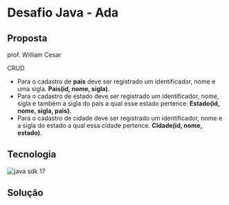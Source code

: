 # Desafio Java - Ada

## Proposta

prof. William Cesar

CRUD
- Para o cadastro de **país** deve ser registrado um identificador, nome e uma sigla. **Pais(id, nome, sigla)**.
- Para o cadastro de estado deve ser registrado um identificador, nome, sigla e também a sigla do pais a qual esse estado pertence. **Estado(id, nome, sigla, pais).**
- Para o cadastro de cidade deve ser registrado um identificador, nome e a sigla do estado a qual essa cidade pertence. **Cidade(id, nome, estado)**.

## Tecnologia

![java sdk 17](https://img.icons8.com/color/96/null/java-coffee-cup-logo--v1.png)

## Solução


